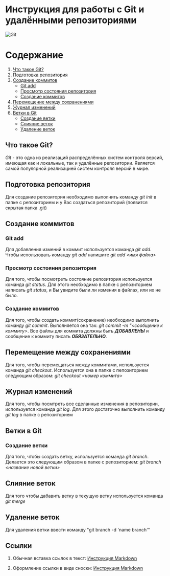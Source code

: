 # **Инструкция для работы с Git и удалёнными репозиториями**

![Git](https://kirov.maz-slo.ru/wa-data/public/site/shopfile/1280px-Git-logo.svg.png) 

# Содержание
1. [Что такое Git?](#что-такое-git)
2. [Подготовка репозитория](#подготовка-репозитория)
3. [Создание коммитов](#создание-коммитов)
    * [Git add](#git-add)
    * [Просмотр состояния репозитория](#подготовка-репозитория)  
    * [Создание коммитов](#d181d0bed0b7d0b4d0b0d0bdd0b8d0b5-d0bad0bed0bcd0bcd0b8d182d0bed0b2-1)
4. [Перемещение между сохранениями](#перемещение-между-сохранениями)
5. [Журнал изменений](#журнал-изменений)
6. [Ветки в Git](#ветки-в-git)
    * [Создание ветки](#создание-ветки)
    * [Слияние веток](#слияние-веток)
    * [Удаление веток](#удаление-веток)

## Что такое Git?
*Git* - это одна из реализаций распределённых систем контроля версий, имеющая как и локальные, так и удалённые репозитории. Является самой популярной реализацией систем контроля версий в мире.
## Подготовка репозитория
Для создание репозитория необходимо выполнить команду *git init*  в папке с репозиторием и у Вас создаться репозиторий (появится скрытая папка .git)

## Создание коммитов

### Git add
Для добавления измений в коммит используется команда *git add*. Чтобы использовать команду *git add* напишите *git add <имя файла>*

### Просмотр состояния репозитория
Для того, чтобы посмотреть состояние репозитория используется команда *git status*. Для этого необходимо в папке с репозиторием написать *git status*, и Вы увидите были ли измения в файлах, или их не было.

### Создание коммитов
Для того, чтобы создать коммит(сохранение) необходимо выполнить команду *git commit*. Выполняется она так: *git commit -m "<сообщение к коммиту>*. Все файлы для коммита должны быть ***ДОБАВЛЕНЫ*** и сообщение к коммиту писать ***ОБЯЗАТЕЛЬНО***.

## Перемещение между сохранениями
Для того, чтобы перемещаться между коммитами, используется команда *git checkout*. Используется она в папке с пепозиторием следующим образом: *git checkout <номер коммита>*

## Журнал изменений
Для того, чтобы посмтреть все сделанные изменения в репозитории, используется команда *git log*. Для этого достаточно выполнить команду *git log* в папке с репозиторием

## Ветки в Git

### Создание ветки

Для того, чтобы создать ветку, используется команда *git branch*. Делается это следующим образом в папке с репозиторием: *git branch <название новой ветки>*

## Слияние веток

Для того чтобы дабавить ветку в текущую ветку используется команда *git merge <name branch>*

## Удаление веток
Для удаления ветки ввести команду "git branch -d 'name branch'"



## Ссылки
1. Обычная вставка ссылок в текст:
[Инструкция Markdown](http://ilfire.ru/kompyutery/shpargalka-po-sintaksisu-markdown-markdaun-so-vsemi-samymi-populyarnymi-tegami/#link12)

2. Оформление ссылки в виде сноски:
[Инструкция Markdown][1]

[1]:http://ilfire.ru/kompyutery/shpargalka-po-sintaksisu-markdown-markdaun-so-vsemi-samymi-populyarnymi-tegami/#link12 "Markdown"